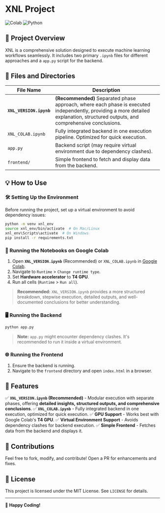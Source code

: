 # XNL Project

![Colab](https://img.shields.io/badge/Google-Colab-F9AB00?style=for-the-badge&logo=googlecolab&logoColor=white) ![Python](https://img.shields.io/badge/Python-3.8%2B-blue?style=for-the-badge&logo=python&logoColor=white)

## 🚀 Project Overview
XNL is a comprehensive solution designed to execute machine learning workflows seamlessly. It includes two primary `.ipynb` files for different approaches and a `app.py` script for the backend.

## 📂 Files and Directories

| File Name        | Description |
|-----------------|-------------|
| **`XNL_VERSION.ipynb`** | **(Recommended)** Separated phase approach, where each phase is executed independently, providing a more detailed explanation, structured outputs, and comprehensive conclusions. |
| `XNL_COLAB.ipynb` | Fully integrated backend in one execution pipeline. Optimized for quick execution. |
| `app.py` | Backend script (may require virtual environment due to dependency clashes). |
| `frontend/` | Simple frontend to fetch and display data from the backend. |

## 💡 How to Use
### 🛠️ Setting Up the Environment
Before running the project, set up a virtual environment to avoid dependency issues:
```bash
python -m venv xnl_env
source xnl_env/bin/activate  # On Mac/Linux
xnl_env\Scripts\activate  # On Windows
pip install -r requirements.txt
```

### 📌 Running the Notebooks on Google Colab
1. Open **`XNL_VERSION.ipynb`** (Recommended) or `XNL_COLAB.ipynb` in [Google Colab](https://colab.research.google.com/).
2. Navigate to `Runtime` > `Change runtime type`.
3. Set **Hardware accelerator** to **T4 GPU**.
4. Run all cells (`Runtime` > `Run all`).

> **Recommended:** `XNL_VERSION.ipynb` provides a more structured breakdown, stepwise execution, detailed outputs, and well-documented conclusions for better understanding.

### 🖥️ Running the Backend
```bash
python app.py
```
> **Note:** `app.py` might encounter dependency clashes. It's recommended to run it inside a virtual environment.

### 🌐 Running the Frontend
1. Ensure the backend is running.
2. Navigate to the `frontend` directory and open `index.html` in a browser.

## 🎯 Features
✅ **`XNL_VERSION.ipynb` (Recommended)** - Modular execution with separate phases, offering **detailed insights, structured outputs, and comprehensive conclusions**.
✅ **`XNL_COLAB.ipynb`** - Fully integrated backend in one execution, optimized for quick execution.
✅ **GPU Support** - Works best with Google Colab's **T4 GPU**.
✅ **Virtual Environment Support** - Avoids dependency clashes for backend execution.
✅ **Simple Frontend** - Fetches data from the backend and displays it.

## 🤝 Contributions
Feel free to fork, modify, and contribute! Open a PR for enhancements and fixes.

## 📜 License
This project is licensed under the MIT License. See `LICENSE` for details.

---
🚀 **Happy Coding!**


